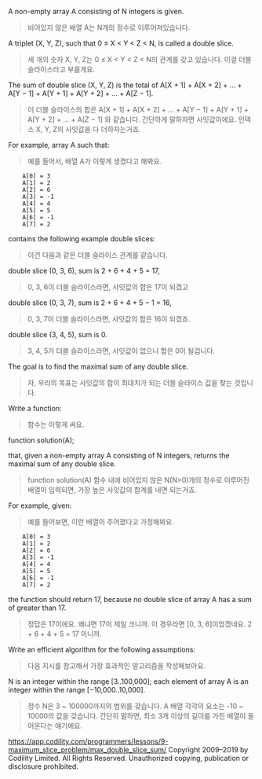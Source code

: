 A non-empty array A consisting of N integers is given.
> 비어있지 않은 배열 A는 N개의 정수로 이루어져있습니다.

A triplet (X, Y, Z), such that 0 ≤ X < Y < Z < N, is called a double slice.
> 세 개의 숫자 X, Y, Z는  0 ≤ X < Y < Z < N의 관계를 갖고 있습니다. 이걸 더블 슬라이스라고 부를게요.

The sum of double slice (X, Y, Z) is the total of A[X + 1] + A[X + 2] + ... + A[Y − 1] + A[Y + 1] + A[Y + 2] + ... + A[Z − 1].
> 이 더블 슬라이스의 합은 A[X + 1] + A[X + 2] + ... + A[Y − 1] + A[Y + 1] + A[Y + 2] + ... + A[Z − 1] 와 같습니다. 간단하게 말하자면 사잇값이에요. 인덱스 X, Y, Z의 사잇값을 다 더하자는거죠.

For example, array A such that:
> 예를 들어서, 배열 A가 이렇게 생겼다고 해봐요.
```
    A[0] = 3
    A[1] = 2
    A[2] = 6
    A[3] = -1
    A[4] = 4
    A[5] = 5
    A[6] = -1
    A[7] = 2
```
contains the following example double slices:
> 이건 다음과 같은 더블 슬라이스 관계를 같습니다.

double slice (0, 3, 6), sum is 2 + 6 + 4 + 5 = 17,
> 0, 3, 6이 더블 슬라이스라면, 사잇값의 합은 17이 되겠고 
> 
double slice (0, 3, 7), sum is 2 + 6 + 4 + 5 − 1 = 16,
> 0, 3, 7이 더블 슬라이스라면, 사잇값의 합은 16이 되겠죠.

double slice (3, 4, 5), sum is 0.
> 3, 4, 5가 더블 슬라이스라면, 사잇값이 없으니 합은 0이 될겁니다.

The goal is to find the maximal sum of any double slice.
> 자, 우리의 목표는 사잇값의 합이 최대치가 되는 더블 슬라이스 값을 찾는 것입니다. 

Write a function:
> 함수는 이렇게 써요.

function solution(A);

that, given a non-empty array A consisting of N integers, returns the maximal sum of any double slice.

> function solution(A) 함수 내에 비어있지 않은 N(N>0)개의 정수로 이루어진 배열이 입력되면, 가장 높은 사잇값의 합계를 내면 되는거죠.

For example, given:
> 예를 들어보면, 이런 배열이 주어졌다고 가정해봐요.
```
    A[0] = 3
    A[1] = 2
    A[2] = 6
    A[3] = -1
    A[4] = 4
    A[5] = 5
    A[6] = -1
    A[7] = 2
```

the function should return 17, because no double slice of array A has a sum of greater than 17.
> 정답은 17이에요. 왜냐면 17이 제일 크니까. 이 경우라면 [0, 3, 6]이었겠네요.
> 2 + 6 + 4 + 5 = 17 이니까.

Write an efficient algorithm for the following assumptions:
> 다음 지시를 참고해서 가장 효과적인 알고리즘을 작성해보아요.

N is an integer within the range [3..100,000];
each element of array A is an integer within the range [−10,000..10,000].

> 정수 N은 3 ~ 100000까지의 범위를 갖습니다. A 배열 각각의 요소는 -10 ~ 10000의 값을 갖습니다. 간단히 말하면, 최소 3개 이상의 길이를 가진 배열이 들어온다는 얘기에요.


https://app.codility.com/programmers/lessons/9-maximum_slice_problem/max_double_slice_sum/
Copyright 2009–2019 by Codility Limited. All Rights Reserved. Unauthorized copying, publication or disclosure prohibited.
